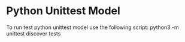 # Python Unittest Model #
To run test python unittest model use the following script: python3 -m unittest discover tests
